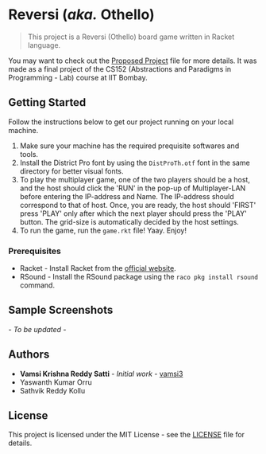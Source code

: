 # Reversi (_aka._ Othello)

> This project is a Reversi (Othello) board game written in Racket language.

You may want to check out the [Proposed Project](proposed_project.pdf) file for more details. It was made as a final project of the CS152 (Abstractions and Paradigms in Programming - Lab) course at IIT Bombay.

## Getting Started

Follow the instructions below to get our project running on your local machine.

1. Make sure your machine has the required prequisite softwares and tools.
2. Install the District Pro font by using the `DistProTh.otf` font in the same directory for better visual fonts.
4. To play the multiplayer game, one of the two players should be a host, and the host should click the 'RUN' in the pop-up of Multiplayer-LAN before entering the IP-address and Name. The IP-address should correspond to that of host. Once, you are ready, the host should 'FIRST' press 'PLAY' only after which the next player should press the 'PLAY' button. The grid-size is automatically decided by the host settings.
5. To run the game, run the `game.rkt` file! Yaay. Enjoy!

### Prerequisites

* Racket - Install Racket from the [official website](https://racket-lang.org/).
* RSound - Install the RSound package using the `raco pkg install rsound` command.

## Sample Screenshots

_- To be updated -_

## Authors

* **Vamsi Krishna Reddy Satti** - *Initial work* - [vamsi3](https://github.com/vamsi3)
* Yaswanth Kumar Orru
* Sathvik Reddy Kollu

## License

This project is licensed under the MIT License - see the [LICENSE](LICENSE) file for details.
